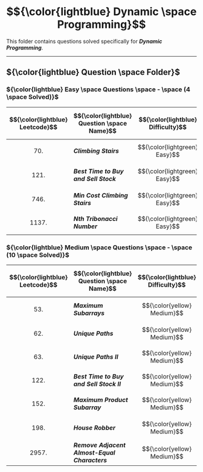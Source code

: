# $${\color{lightblue} Dynamic \space Programming}$$

This folder contains questions solved specifically for ***Dynamic Programming***.

-----

## ${\color{lightblue} Question \space Folder}$

### ${\color{lightblue} Easy \space Questions \space - \space (4 \space Solved)}$

| $${\color{lightblue} Leetcode}$$ | $${\color{lightblue} Question \space Name}$$ | $${\color{lightblue} Difficulty}$$ | $${\color{lightblue} Links}$$ | $${\color{lightblue} Hints}$$ | $${\color{lightblue} Dynamic \space Concepts}$$ | $${\color{lightblue} Companies}$$ |
|-|-|-|-|-|-|-|
| $${70.}$$ | ***Climbing Stairs*** | $${\color{lightgreen} Easy}$$ | [Problem70](https://leetcode.com/problems/climbing-stairs/description/) | [Hints](https://leetcode.com/problems/climbing-stairs/solutions/4513467/climbing-stairs-simplified-java/) | ***Tabulation, 1D DP, Count Steps*** | ***Amazon, Yahoo, Google*** |
| $${121.}$$ | ***Best Time to Buy and Sell Stock*** | $${\color{lightgreen} Easy}$$ | [Problem121](https://leetcode.com/problems/best-time-to-buy-and-sell-stock/description/) | [Hints](https://leetcode.com/problems/best-time-to-buy-and-sell-stock/solutions/4512661/best-time-to-buy-and-sell-stock-simplified-java/) | ***Tabulation*** | ***Amazon, Apple, Facebook, Google, Microsoft*** |
| $${746.}$$ | ***Min Cost Climbing Stairs*** | $${\color{lightgreen} Easy}$$ | [Problem746](https://leetcode.com/problems/min-cost-climbing-stairs/description/) | [Hints](https://leetcode.com/problems/min-cost-climbing-stairs/solutions/4516288/min-cost-climbing-stairs-simplified-java/) | ***Tabulation, 1D DP, Min Steps*** | ***Amazon, Apple, Microsoft*** | 
| $${1137.}$$ | ***Nth Tribonacci Number*** | $${\color{lightgreen} Easy}$$ | [Problem1137](https://leetcode.com/problems/n-th-tribonacci-number/description/) | [Hints](https://leetcode.com/problems/n-th-tribonacci-number/solutions/4512134/nth-tribonacci-number-simplified-java//) | ***Tabulation, 1D DP, Count Steps*** | ***Adobe, Coursera*** | 


### ${\color{lightblue} Medium \space Questions \space - \space (10 \space Solved)}$

| $${\color{lightblue} Leetcode}$$ | $${\color{lightblue} Question \space Name}$$ | $${\color{lightblue} Difficulty}$$ | $${\color{lightblue} Links}$$ | $${\color{lightblue} Hints}$$ | $${\color{lightblue} Dynamic \space Concepts}$$ | $${\color{lightblue} Companies}$$ |
|-|-|-|-|-|-|-|
| $${53.}$$ | ***Maximum Subarrays*** | $${\color{yellow} Medium}$$ | [Problem53](https://leetcode.com/problems/maximum-subarray/description/) | [Hints](https://leetcode.com/problems/maximum-subarray/solutions/4517139/maximum-subarray-simplified-java/) | ***Tabulation, Kadane*** | ***Amazon, TCS, Microsoft, Apple, Google*** |
| $${62.}$$ | ***Unique Paths*** | $${\color{yellow} Medium}$$ | [Problem62](https://leetcode.com/problems/unique-paths/description/) | [Hints](https://leetcode.com/problems/unique-paths/solutions/4526895/unique-paths-simplified-java/) | ***Tabulation, 2D DP*** | ***Google, Amazon, Apple*** |
| $${63.}$$ | ***Unique Paths II*** | $${\color{yellow} Medium}$$ | [Problem63](https://leetcode.com/problems/unique-paths-ii/description/) | [Hints](https://leetcode.com/problems/unique-paths-ii/solutions/4527530/unique-paths-ii-simplified-java/) | ***Tabulation, 2D DP*** | ***Google, Amazon, Facebook*** |
| $${122.}$$ | ***Best Time to Buy and Sell Stock II*** | $${\color{yellow} Medium}$$ | [Problem122](https://leetcode.com/problems/best-time-to-buy-and-sell-stock-ii/description/) | [Hints](https://leetcode.com/problems/best-time-to-buy-and-sell-stock-ii/solutions/4517390/best-time-to-buy-and-sell-stock-ii-simplified-java/) | ***Tabulation, Greedy*** | ***Microsoft, Amazon, Adobe*** |
| $${152.}$$ | ***Maximum Product Subarray*** | $${\color{yellow} Medium}$$ | [Problem152](https://leetcode.com/problems/maximum-product-subarray/description/) | [Hints](https://leetcode.com/problems/maximum-product-subarray/solutions/4524143/maximum-product-subarray-simplified-java/) | ***Tabulation, Two Pointers*** | ***Amazon, Microsoft, Apple, Uber*** |
| $${198.}$$ | ***House Robber*** | $${\color{yellow} Medium}$$ | [Problem198](https://leetcode.com/problems/house-robber/description/) | [Hints](https://leetcode.com/problems/house-robber/solutions/4517824/house-robber-simplified-java/) | ***Tabulation, 1D DP, Max Steps*** | ***Cisco, Amazon, Infosys, Google, Paypal*** |
| $${2957.}$$ | ***Remove Adjacent Almost-Equal Characters*** | $${\color{yellow} Medium}$$ | [Problem2957](https://leetcode.com/problems/remove-adjacent-almost-equal-characters/description/) | [Hints](https://leetcode.com/problems/remove-adjacent-almost-equal-characters/solutions/4529406/remove-adjacent-almost-equal-characters-simplified-java/) | ***Tabulation, Greedy, String*** | ***Microsoft*** |

